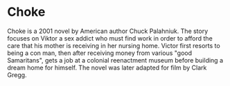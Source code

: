 # Choke

Choke is a 2001 novel by American author Chuck Palahniuk. The story focuses on Viktor a sex addict who must find work in order to afford the care that his mother is receiving in her nursing home. Victor first resorts to being a con man, then after receiving money from various "good Samaritans", gets a job at a colonial reenactment museum before building a dream home for himself. The novel was later adapted for film by Clark Gregg.
